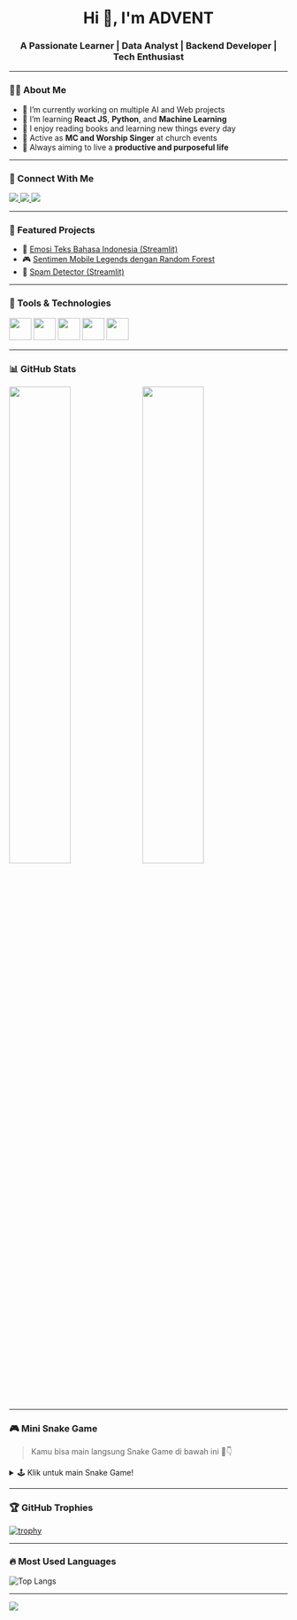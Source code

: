 <h1 align="center">Hi 👋, I'm ADVENT</h1>
<h3 align="center">A Passionate Learner | Data Analyst | Backend Developer | Tech Enthusiast</h3>

---

### 👨‍💻 About Me
- 🔭 I’m currently working on multiple AI and Web projects
- 🌱 I’m learning **React JS**, **Python**, and **Machine Learning**
- 🧠 I enjoy reading books and learning new things every day
- 🎤 Active as **MC and Worship Singer** at church events
- 🎯 Always aiming to live a **productive and purposeful life**

---

### 🔗 Connect With Me
<p align="left">
  <a href="https://linkedin.com/in/advent-clement-zendrato" target="_blank">
    <img src="https://img.shields.io/badge/LinkedIn-blue?style=for-the-badge&logo=linkedin" />
  </a>
  <a href="https://www.instagram.com/advent_zendrato?igsh=MW1jYnhudzFkcnJ6aA==" target="_blank">
    <img src="https://img.shields.io/badge/Instagram-E4405F?style=for-the-badge&logo=instagram&logoColor=white" />
  </a>
  <a href="https://portofolioadvent.netlify.app/" target="_blank">
    <img src="https://img.shields.io/badge/My Portfolio-000?style=for-the-badge&logo=vercel&logoColor=white" />
  </a>
</p>

---

### 💼 Featured Projects
- 🧠 [Emosi Teks Bahasa Indonesia (Streamlit)](https://sistemdeteksiemosidalamteksberbahasaindonesia.streamlit.app/)
- 🎮 [Sentimen Mobile Legends dengan Random Forest](https://github.com/Zendrato12/sentimen-mlbb.git)
- 📩 [Spam Detector (Streamlit)](https://github.com/Zendrato12/spam-detector-streamlit.git)

---

### 🧰 Tools & Technologies
<p>
  <img src="https://cdn.jsdelivr.net/gh/devicons/devicon/icons/python/python-original.svg" width="40" />
  <img src="https://cdn.jsdelivr.net/gh/devicons/devicon/icons/react/react-original.svg" width="40" />
  <img src="https://cdn.jsdelivr.net/gh/devicons/devicon/icons/java/java-original.svg" width="40" />
  <img src="https://cdn.jsdelivr.net/gh/devicons/devicon/icons/github/github-original.svg" width="40" />
  <img src="https://cdn.jsdelivr.net/gh/devicons/devicon/icons/mysql/mysql-original.svg" width="40" />
</p>

---

### 📊 GitHub Stats
<p>
  <img src="https://github-readme-stats.vercel.app/api?username=Zendrato12&show_icons=true&theme=tokyonight" width="47%" />
  <img src="https://github-readme-streak-stats.herokuapp.com/?user=Zendrato12&theme=tokyonight" width="47%" />
</p>

---

### 🎮 Mini Snake Game
> Kamu bisa main langsung Snake Game di bawah ini 🐍👇

<details>
<summary>🕹️ Klik untuk main Snake Game!</summary>

<div align="center">

<!-- Embed Snake Game -->
<iframe src="https://advent-zendrato.github.io/snake-game/" width="400" height="400" frameborder="0"></iframe>

</div>

</details>

---

### 🏆 GitHub Trophies
[![trophy](https://github-profile-trophy.vercel.app/?username=Zendrato12&theme=darkhub)](https://github.com/ryo-ma/github-profile-trophy)

---

### 🔥 Most Used Languages
![Top Langs](https://github-readme-stats.vercel.app/api/top-langs/?username=Zendrato12&layout=compact&theme=tokyonight)

---

![](https://komarev.com/ghpvc/?username=Zendrato12&color=blue)
